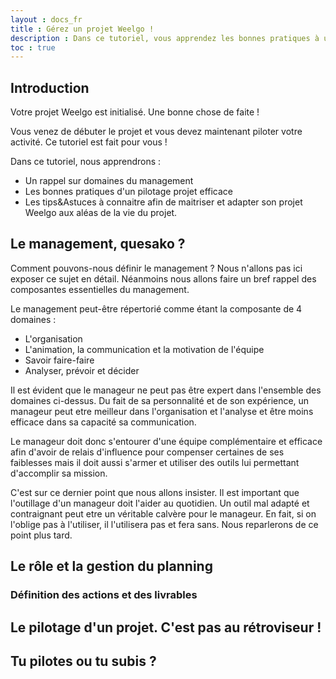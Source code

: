 ```yaml
---
layout : docs_fr
title : Gérez un projet Weelgo ! 
description : Dans ce tutoriel, vous apprendez les bonnes pratiques à utiliser pour gérer correctement un projet Weelgo en cours de réalisation
toc : true
---
```


## Introduction

Votre projet Weelgo est initialisé. Une bonne chose de faite ! 

Vous venez de débuter le projet et vous devez maintenant piloter votre activité. Ce tutoriel est fait pour vous ! 

Dans ce tutoriel, nous apprendrons : 
* Un rappel sur domaines du management
* Les bonnes pratiques d'un pilotage projet efficace
* Les tips&Astuces à connaitre afin de maitriser et adapter son projet Weelgo aux aléas de la vie du projet. 


## Le management, quesako ?

Comment pouvons-nous définir le management ? Nous n'allons pas ici exposer ce sujet en détail. Néanmoins nous allons faire un bref rappel des composantes essentielles du management. 

Le management peut-être répertorié comme étant la composante de 4 domaines : 

+ L'organisation
+ L'animation, la communication et la motivation de l'équipe
+ Savoir faire-faire
+ Analyser, prévoir et décider 

Il est évident que le manageur ne peut pas être expert dans l'ensemble des domaines ci-dessus. Du fait de sa personnalité et de son expérience, un manageur peut etre meilleur dans l'organisation et l'analyse et être moins efficace dans sa capacité sa communication. 

Le manageur doit donc s'entourer d'une équipe complémentaire et efficace afin d'avoir de relais d'influence pour compenser certaines de ses faiblesses mais il doit aussi s'armer et utiliser des outils lui permettant d'accomplir sa mission. 

C'est sur ce dernier point que nous allons insister. Il est important que l'outillage d'un manageur doit l'aider au quotidien. Un outil mal adapté et contraignant peut etre un véritable calvère pour le manageur. En fait, si on l'oblige pas à l'utiliser, il l'utilisera pas et fera sans. Nous reparlerons de ce point plus tard. 




## Le rôle et la gestion du planning



### Définition des actions et des livrables



## Le pilotage d'un projet. C'est pas au rétroviseur ! 

## Tu pilotes ou tu subis ? 



